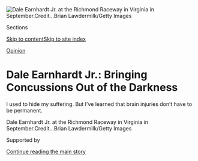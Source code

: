 <div id="app">

<div>

<div>

<div>

</div>

<div data-aria-hidden="false">

<div id="site-content" role="main">

<div>

<div class="css-1aor85t" style="opacity:0.000000001;z-index:-1;visibility:hidden">

<div class="css-1hqnpie">

<div class="css-epjblv">

<span class="css-17xtcya">[Opinion](/section/opinion)</span><span class="css-x15j1o">|</span><span class="css-fwqvlz">Dale
Earnhardt Jr.: Bringing Concussions Out of the Darkness</span>

</div>

<div class="css-k008qs">

<div class="css-1iwv8en">

<span class="css-18z7m18"></span>

<div>

</div>

</div>

<span class="css-1n6z4y">https://nyti.ms/2ApKo2j</span>

<div class="css-1705lsu">

<div class="css-4xjgmj">

<div class="css-4skfbu" role="toolbar" data-aria-label="Social Media Share buttons, Save button, and Comments Panel with current comment count" data-testid="share-tools">

  - 
  - 
  - 
  - 
    
    <div class="css-6n7j50">
    
    </div>

  - 

</div>

</div>

</div>

</div>

</div>

</div>

<div id="NYT_TOP_BANNER_REGION" class="css-11qgg8s">

</div>

<div id="fullBleedHeaderContent">

<div class="css-n4ws9g">

![<span class="css-16f3y1r e13ogyst0" data-aria-hidden="true">Dale
Earnhardt Jr. at the Richmond Raceway in Virginia in
September.</span><span class="css-cnj6d5 e1z0qqy90" itemprop="copyrightHolder"><span class="css-1ly73wi e1tej78p0">Credit...</span><span><span>Brian
Lawdermilk/Getty
Images</span></span></span>](https://static01.nyt.com/images/2018/10/23/opinion/23earnhardt/merlin_144102582_8adbab97-d108-4fab-ae7d-a385a8fff340-articleLarge.jpg?quality=75&auto=webp&disable=upscale)

</div>

<div class="css-3z92zw">

<div class="css-6cn7ki">

<div class="NYTAppHideMasthead css-1bcu9v6 e1suatyy0">

<div class="section css-1o1qe8k e1suatyy2">

<div class="css-cu5p7t er09x8g0">

<div class="css-6n7j50">

</div>

<span class="css-1dv1kvn">Sections</span>

[Skip to content](#site-content)[Skip to site index](#site-index)

</div>

<div class="css-10698na e1huz5gh0">

</div>

</div>

</div>

[Opinion](/section/opinion)

<div class="css-1sojcmr ehdk2mb0">

# Dale Earnhardt Jr.: Bringing Concussions Out of the Darkness

</div>

I used to hide my suffering. But I’ve learned that brain injuries don’t
have to be permanent.

</div>

</div>

<div class="css-nwzfg5 e1gnum310">

<span class="css-1f9pvn2 health">Dale Earnhardt Jr. at the Richmond
Raceway in Virginia in
September.</span><span class="css-cnj6d5 e1z0qqy90" itemprop="copyrightHolder"><span class="css-1ly73wi e1tej78p0">Credit...</span><span><span>Brian
Lawdermilk/Getty Images</span></span></span>

</div>

<div id="sponsor-wrapper" class="css-1hyfx7x">

<div id="sponsor-slug" class="css-19vbshk">

Supported by

</div>

[Continue reading the main story](#after-sponsor)

<div id="sponsor" class="ad sponsor-wrapper" style="text-align:center;height:100%;display:block">

</div>

<div id="after-sponsor">

</div>

</div>

<div class="css-1wx1auc e1gnum311">

<div class="css-18e8msd">

<div class="css-vp77d3 epjyd6m0">

<div class="css-1baulvz">

By <span class="css-1baulvz last-byline" itemprop="name">Dale Earnhardt
Jr.</span>

<div class="css-8atqhb">

Mr. Earnhardt is a former Nascar driver.

</div>

</div>

</div>

  - Oct. 23, 2018

  - 
    
    <div class="css-4xjgmj">
    
    <div class="css-d8bdto" role="toolbar" data-aria-label="Social Media Share buttons, Save button, and Comments Panel with current comment count" data-testid="share-tools">
    
      - 
      - 
      - 
      - 
        
        <div class="css-6n7j50">
        
        </div>
    
      - 
    
    </div>
    
    </div>

</div>

</div>

</div>

<div class="section meteredContent css-1r7ky0e" name="articleBody" itemprop="articleBody">

<div class="css-1fanzo5 StoryBodyCompanionColumn">

<div class="css-53u6y8">

I never wanted to be a concussion expert. I know some of the world’s
leading authorities on head injuries and I’m certainly not one of them,
but “expert” is a relative term. My expertise comes from personal
experience.

During my two decades behind the wheel as a full-time Nascar driver, I
suffered more than a dozen concussions. For a long time, I managed to
keep most of them a secret, but then my symptoms got too severe to keep
up the charade and I was forced to get help. My battle with head
injuries has given me a wealth of firsthand knowledge of the causes,
symptoms, and types of concussions, and their treatments.

Racers get every injury you can think of, from broken legs to cracked
collarbones. But it was concussions, not fractures, that forced me to
retire as a full-time Nascar driver in 2017. Twice I was pushed out of
the driver’s seat because of concussion-related symptoms, missing two
major races in 2012 and an entire half-season in 2016.

During the four years in between I had other injuries too, but I kept
them hidden until doctors intervened and told me to get out of my car.
In the days following a race, I would often feel disoriented and
confused, detached from my body. Some people experience sharp headaches
or ringing in the ears when concussed. For me, my balance was off and my
mind felt swishy, lagging behind whatever my body was trying to do.

</div>

</div>

<div class="css-1fanzo5 StoryBodyCompanionColumn">

<div class="css-53u6y8">

In 1998, at the Daytona 300, my Chevy was tossed into the air and
slammed down so hard on its nose that my helmet dented the steel roll
cage. Later that week when I was working inside a car at the shop, I
suddenly felt the car rolling. I sat up and realized it hadn’t moved an
inch. I’d eventually find out my vestibular system — the communication
lines between the brain, inner ear and body — had been damaged.

But at the time, driven by a will to win and a hardheaded racing
tradition of never showing vulnerability, I concealed my suffering. I
would usually rally by the time the next race weekend came around.
Still, the stress chemicals produced by the anxiety of keeping my secret
worsened my condition. And as I got older, I needed longer and longer to
recover.

</div>

</div>

<div class="css-79elbk" data-testid="photoviewer-wrapper">

<div class="css-z3e15g" data-testid="photoviewer-wrapper-hidden">

</div>

<div class="css-1a48zt4 ehw59r15" data-testid="photoviewer-children">

![<span class="css-16f3y1r e13ogyst0" data-aria-hidden="true">Dale
Earnhardt Jr. competing at a race in Homestead, Fla., in 2017.
</span><span class="css-cnj6d5 e1z0qqy90" itemprop="copyrightHolder"><span class="css-1ly73wi e1tej78p0">Credit...</span><span>Jared
C. Tilton/Getty
Images</span></span>](https://static01.nyt.com/images/2018/10/23/opinion/23earnhardt-02/merlin_145686930_c88768ce-3a67-44dc-abed-483a1ff6fb21-articleLarge.jpg?quality=75&auto=webp&disable=upscale)

</div>

</div>

<div class="css-1fanzo5 StoryBodyCompanionColumn">

<div class="css-53u6y8">

I persisted because it’s what racecar drivers are supposed to do. You
tough it out. I also believed then what so many still do now: that a
concussion is permanent. I worried if I revealed how I really felt, my
peers on the racetrack would see me as damaged goods.

Those same myths and fears affect football players and construction
workers, kids playing youth sports and even people who get in the odd
car accident on their way to the office. But these myths lead us to make
uninformed decisions that harm our lives and livelihoods. A recent
Harris Poll commissioned by the doctors who treated me at the University
of Pittsburgh Medical Center’s Sports Medicine Concussion Program found
that [25 percent of
parents](http://rethinkconcussions.upmc.com/wp-content/uploads/2015/09/harris-poll-report.pdf)
prevent their children from playing contact sports because of concussion
concerns.

</div>

</div>

<div class="css-1fanzo5 StoryBodyCompanionColumn">

<div class="css-53u6y8">

I’m a parent now and I would never tell someone how to raise his child.
And I don’t deny [the estimate that there are 1.7 million to three
million](https://www.upmc.com/services/sports-medicine/services/concussion/facts-statistics)
sports-related concussions a year.

However, I am sure that there is a middle ground, that we can encourage
our kids both to be active and competitive — and to be safe. Research
shows that concussion risks can be reduced by playing smarter and using
the proper equipment.

When concussions do occur, it’s important to remember that brain
injuries can be treated and healed like any other athletic injury — but
only if the proper steps are taken, the right doctors are reached and
the prescribed treatment is followed through to the end.

That treatment is not easy. I’d never been a gym guy, but I learned how
to become one. My rehabilitation in 2016 was the hardest I have ever
worked. I wasn’t told to sit in a dark room, the stereotypical treatment
for concussion. That’s not how it works anymore. Instead, I was pushed
mentally and physically through fine motor skill tuning, exhausting
computer-based eye tests, and a lot of old-fashioned cardio. After
months of work I could feel my brain, eyes, ears and body communicating
properly again.

I also felt my life returning. The constant, dull feeling of fear
lifted. I was smiling again.

Now, I tell my story to let people know they don’t have to silently walk
it off. I tell it to my racing friends who confess they’ve also been
suffering in secret and to many others who’ve never raced a lap. I’ve
given out the phone number to my doctor, Micky Collins at the University
of Pittsburgh, more times than I can count in the past few years. And
when those people reconnect later to tell me that Micky and his team
have given them their lives back, it feels like winning a race.

The advancements in brain science since my first major injury in 2012
are incredible. But all that science won’t mean much if those of us who
are hurting don’t come out of hiding and allow it to be put to use.

I don’t blame my sport for my suffering. Neither do the other
professional athletes I know who love their sport every bit as much as I
love mine. And people hurt on the job performing other tasks are likely
just as passionate about what they do.

</div>

</div>

<div class="css-1fanzo5 StoryBodyCompanionColumn">

<div class="css-53u6y8">

I will always wonder how many more races I could have won or how much
longer I could have raced if not for my stubbornness.

Don’t make the mistakes I made. Help is out there. You just have to ask.

Dale Earnhardt Jr. is a television analyst for NBC Sports and former
Nascar driver.

*Follow The New York Times Opinion section on*
[*Facebook*](https://www.facebook.com/nytopinion)*,* [*Twitter
(@NYTopinion)*](http://twitter.com/NYTOpinion) *and*
[*Instagram*](https://www.instagram.com/nytopinion/)*.*

</div>

</div>

</div>

<div>

</div>

<div>

</div>

<div>

</div>

<div>

<div id="bottom-wrapper" class="css-1ede5it">

<div id="bottom-slug" class="css-l9onyx">

Advertisement

</div>

[Continue reading the main story](#after-bottom)

<div id="bottom" class="ad bottom-wrapper" style="text-align:center;height:100%;display:block;min-height:90px">

</div>

<div id="after-bottom">

</div>

</div>

</div>

</div>

</div>

## Site Index

<div>

</div>

## Site Information Navigation

  - [© <span>2020</span> <span>The New York Times
    Company</span>](https://help.nytimes.com/hc/en-us/articles/115014792127-Copyright-notice)

<!-- end list -->

  - [NYTCo](https://www.nytco.com/)
  - [Contact
    Us](https://help.nytimes.com/hc/en-us/articles/115015385887-Contact-Us)
  - [Work with us](https://www.nytco.com/careers/)
  - [Advertise](https://nytmediakit.com/)
  - [T Brand Studio](http://www.tbrandstudio.com/)
  - [Your Ad
    Choices](https://www.nytimes.com/privacy/cookie-policy#how-do-i-manage-trackers)
  - [Privacy](https://www.nytimes.com/privacy)
  - [Terms of
    Service](https://help.nytimes.com/hc/en-us/articles/115014893428-Terms-of-service)
  - [Terms of
    Sale](https://help.nytimes.com/hc/en-us/articles/115014893968-Terms-of-sale)
  - [Site Map](https://spiderbites.nytimes.com)
  - [Help](https://help.nytimes.com/hc/en-us)
  - [Subscriptions](https://www.nytimes.com/subscription?campaignId=37WXW)

</div>

</div>

</div>

</div>
